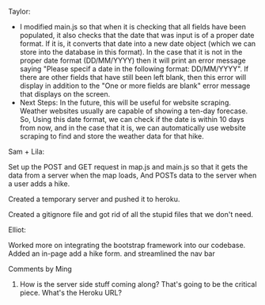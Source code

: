 Taylor:
- I modified main.js so that when it is checking that all fields have been populated, it also checks that
  the date that was input is of a proper date format. If it is, it converts that date into a new date object
  (which we can store into the database in this format). In the case that it is not in the proper date format
  (DD/MM/YYYY) then it will print an error message saying "Please specif a date in the following format: DD/MM/YYYY".
  If there are other fields that have still been left blank, then this error will display in addition to the
  "One or more fields are blank" error message that displays on the screen.
- Next Steps: In the future, this will be useful for website scraping. Weather websites usually are capable
  of showing a ten-day forecase. So, Using this date format, we can check if the date is within 10 days from now,
  and in the case that it is, we can automatically use website scraping to find and store the weather data for that 
  hike.


Sam + Lila:

Set up the POST and GET request in map.js and main.js so that it gets the data from a server 
when the map loads, And POSTs data to the server when a user adds a hike.

Created a temporary server and pushed it to heroku. 

Created a gitignore file and got rid of all the stupid files that we don't need.


Elliot:

Worked more on integrating the bootstrap framework into our codebase. Added an in-page add a hike form. and streamlined the nav bar

Comments by Ming
1. How is the server side stuff coming along?  That's going to be the critical piece.  What's the Heroku URL?

